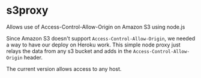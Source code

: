 s3proxy
=======

Allows use of Access-Control-Allow-Origin on Amazon S3 using node.js

Since Amazon S3 doesn't support `Access-Control-Allow-Origin`, we needed a way to have our deploy on Heroku work. This simple node proxy just relays the data from any s3 bucket and adds in the `Access-Control-Allow-Origin` header.

The current version allows access to any host.
